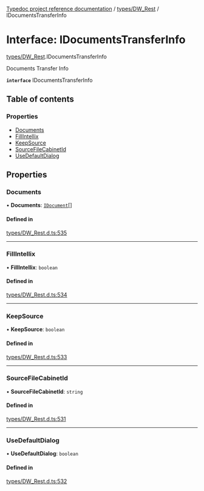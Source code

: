 [Typedoc project reference documentation](../README.md) / [types/DW_Rest](../modules/types_dw_rest.md) / IDocumentsTransferInfo

# Interface: IDocumentsTransferInfo

[types/DW_Rest](../modules/types_dw_rest.md).IDocumentsTransferInfo

Documents Transfer Info

**`interface`** IDocumentsTransferInfo

## Table of contents

### Properties

- [Documents](types_dw_rest.idocumentstransferinfo.md#documents)
- [FillIntellix](types_dw_rest.idocumentstransferinfo.md#fillintellix)
- [KeepSource](types_dw_rest.idocumentstransferinfo.md#keepsource)
- [SourceFileCabinetId](types_dw_rest.idocumentstransferinfo.md#sourcefilecabinetid)
- [UseDefaultDialog](types_dw_rest.idocumentstransferinfo.md#usedefaultdialog)

## Properties

### Documents

• **Documents**: [`IDocument`](types_dw_rest.idocument.md)[]

#### Defined in

[types/DW_Rest.d.ts:535](https://github.com/DocuWare/REST-Sample-TS/blob/beb3ada/src/types/DW_Rest.d.ts#L535)

___

### FillIntellix

• **FillIntellix**: `boolean`

#### Defined in

[types/DW_Rest.d.ts:534](https://github.com/DocuWare/REST-Sample-TS/blob/beb3ada/src/types/DW_Rest.d.ts#L534)

___

### KeepSource

• **KeepSource**: `boolean`

#### Defined in

[types/DW_Rest.d.ts:533](https://github.com/DocuWare/REST-Sample-TS/blob/beb3ada/src/types/DW_Rest.d.ts#L533)

___

### SourceFileCabinetId

• **SourceFileCabinetId**: `string`

#### Defined in

[types/DW_Rest.d.ts:531](https://github.com/DocuWare/REST-Sample-TS/blob/beb3ada/src/types/DW_Rest.d.ts#L531)

___

### UseDefaultDialog

• **UseDefaultDialog**: `boolean`

#### Defined in

[types/DW_Rest.d.ts:532](https://github.com/DocuWare/REST-Sample-TS/blob/beb3ada/src/types/DW_Rest.d.ts#L532)
